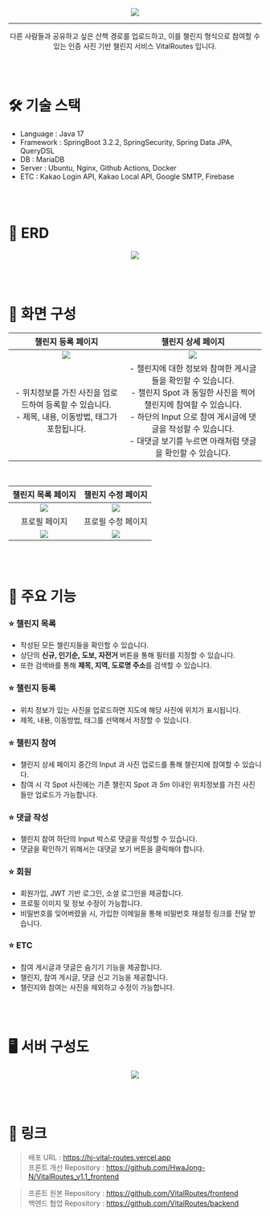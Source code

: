 <p align="center">
  <img src="https://velog.velcdn.com/images/hj_/post/f9d065e4-34d8-4e3d-8acd-abdf8808a7f0/image.png">
</p>
<hr>

<div align="center">
  다른 사람들과 공유하고 싶은 산책 경로를 업로드하고, 이를 챌린지 형식으로 참여할 수 있는 인증 사진 기반 챌린지 서비스 VitalRoutes 입니다.
</div>

<br><br>


# 🛠 기술 스택

- Language : Java 17
- Framework : SpringBoot 3.2.2, SpringSecurity, Spring Data JPA, QueryDSL
- DB : MariaDB
- Server : Ubuntu, Nginx, Github Actions, Docker
- ETC : Kakao Login API, Kakao Local API, Google SMTP, Firebase




<br><br>


# 📌 ERD

<p align="center">
  <img src="https://velog.velcdn.com/images/hj_/post/f2e7f948-03da-47bd-b47c-ea0c5244abec/image.png">
</p>


<br><br>


# 🔎 화면 구성


|챌린지 등록 페이지|챌린지 상세 페이지|
|:--------:|:--------:|
|<img src="https://velog.velcdn.com/images/hj_/post/d6b483b2-dae0-49fc-8411-25a3ed6059f3/image.png"/>|<img src="https://velog.velcdn.com/images/hj_/post/2fd7bcb0-8d59-4056-92df-450a72f59eda/image.png"/>|
|- 위치정보를 가진 사진을 업로드하여 등록할 수 있습니다. <br>- 제목, 내용, 이동방법, 태그가 포함됩니다. |- 챌린지에 대한 정보와 참여한 게시글들을 확인할 수 있습니다. <br>-  챌린지 Spot 과 동일한 사진을 찍어 챌린지에 참여할 수 있습니다. <br>- 하단의 Input 으로 참여 게시글에 댓글을 작성할 수 있습니다.<br> - 대댓글 보기를 누르면 아래처럼 댓글을 확인할 수 있습니다.|

<br>

|챌린지 목록 페이지|챌린지 수정 페이지|
|:---:|:---:|
|<img src="https://velog.velcdn.com/images/hj_/post/5a627dd8-0920-4cca-977f-12415f044afd/image.png"/>|<img src="https://velog.velcdn.com/images/hj_/post/0dce22bc-5e58-4796-912d-a8a7743a30e7/image.png"/>|
|프로필 페이지|프로필 수정 페이지|
|<img src="https://velog.velcdn.com/images/hj_/post/ad588385-1d06-4e6b-affb-fcda89a0234c/image.png"/>|<img src="https://velog.velcdn.com/images/hj_/post/cdd64d1f-03cc-446e-9bf4-314fbc221861/image.png"/>|



<br><br>


# 🎯 주요 기능

### ⭐ 챌린지 목록
* 작성된 모든 챌린지들을 확인할 수 있습니다.
* 상단의 **신규, 인기순, 도보, 자전거** 버튼을 통해 필터를 지정할 수 있습니다.
* 또한 검색바를 통해 **제목, 지역, 도로명 주소**를 검색할 수 있습니다.


### ⭐ 챌린지 등록
* 위치 정보가 있는 사진을 업로드하면 지도에 해당 사진에 위치가 표시됩니다.
* 제목, 내용, 이동방법, 태그를 선택해서 저장할 수 있습니다.

### ⭐ 챌린지 참여
* 챌린지 상세 페이지 중간의 Input 과 사진 업로드를 통해 챌린지에 참여할 수 있습니다.
* 참여 시 각 Spot 사진에는 기존 챌린지 Spot 과 *5m* 이내인 위치정보를 가진 사진들만 업로드가 가능합니다.


### ⭐ 댓글 작성
* 챌린지 참여 하단의 Input 박스로 댓글을 작성할 수 있습니다.
* 댓글을 확인하기 위해서는 대댓글 보기 버튼을 클릭해야 합니다.

### ⭐ 회원
* 회원가입, JWT 기반 로그인, 소셜 로그인을 제공합니다.
* 프로필 이미지 및 정보 수정이 가능합니다.
* 비밀번호를 잊어버렸을 시, 가입한 이메일을 통해 비밀번호 재설정 링크를 전달 받습니다.

### ⭐ ETC

* 참여 게시글과 댓글은 숨기기 기능을 제공합니다.
* 챌린지, 참여 게시글, 댓글 신고 기능을 제공합니다.
* 챌린지와 참여는 사진을 제외하고 수정이 가능합니다.


<br><br>



# 🖥️ 서버 구성도

<p align="center">
  <img src="https://velog.velcdn.com/images/hj_/post/f805b979-41f7-43c5-b30c-66b44eebffdd/image.PNG">
</p>


<br><br>


# 🔗 링크
> 배포 URL : https://hj-vital-routes.vercel.app <br>
> 프론트 개선 Repository : https://github.com/HwaJong-N/VitalRoutes_v1.1_frontend <br>


> 프론트 원본 Repository : https://github.com/VitalRoutes/frontend <br>
> 백엔드 협업 Repository : https://github.com/VitalRoutes/backend <br>
